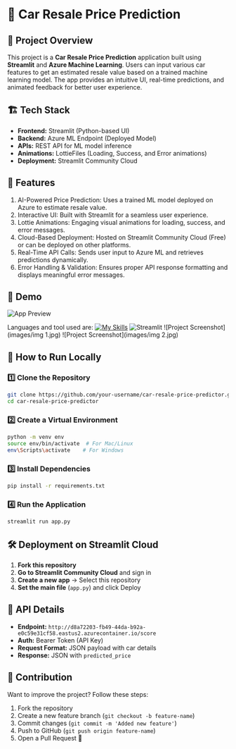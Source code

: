# 🚗 Car Resale Price Prediction

## 📌 Project Overview
This project is a **Car Resale Price Prediction** application built using **Streamlit** and **Azure Machine Learning**. Users can input various car features to get an estimated resale value based on a trained machine learning model. The app provides an intuitive UI, real-time predictions, and animated feedback for better user experience.

## 🏗️ Tech Stack
- **Frontend:** Streamlit (Python-based UI)
- **Backend:** Azure ML Endpoint (Deployed Model)
- **APIs:** REST API for ML model inference
- **Animations:** LottieFiles (Loading, Success, and Error animations)
- **Deployment:** Streamlit Community Cloud

## 🎯 Features
1. AI-Powered Price Prediction: Uses a trained ML model deployed on Azure to estimate resale value.
2. Interactive UI: Built with Streamlit for a seamless user experience.
3. Lottie Animations: Engaging visual animations for loading, success, and error messages.
4. Cloud-Based Deployment: Hosted on Streamlit Community Cloud (Free) or can be deployed on other platforms.
5. Real-Time API Calls: Sends user input to Azure ML and retrieves predictions dynamically.
6. Error Handling & Validation: Ensures proper API response formatting and displays meaningful error messages.

## 🎥 Demo
![App Preview]( https://car-resale-price-prediction.streamlit.app/)

Languages and tool used are: 
[![My Skills](https://skillicons.dev/icons?i=python,git,ai,azure)](https://skillicons.dev)
![Streamlit](https://img.shields.io/badge/Streamlit-%23FF4B4B.svg?style=for-the-badge&logo=Streamlit&logoColor=white)
![Project Screenshot](images/img 1.jpg)
![Project Screenshot](images/img 2.jpg)

## 🚀 How to Run Locally
### 1️⃣ Clone the Repository
```bash
git clone https://github.com/your-username/car-resale-price-predictor.git
cd car-resale-price-predictor
```

### 2️⃣ Create a Virtual Environment
```bash
python -m venv env
source env/bin/activate  # For Mac/Linux
env\Scripts\activate    # For Windows
```

### 3️⃣ Install Dependencies
```bash
pip install -r requirements.txt
```

### 4️⃣ Run the Application
```bash
streamlit run app.py
```

## 🛠️ Deployment on Streamlit Cloud
1. **Fork this repository**  
2. **Go to Streamlit Community Cloud** and sign in  
3. **Create a new app** → Select this repository  
4. **Set the main file** (`app.py`) and click Deploy  

## 📌 API Details
- **Endpoint:** `http://d8a72203-fb49-44da-b92a-e0c59e31cf58.eastus2.azurecontainer.io/score`
- **Auth:** Bearer Token (API Key)
- **Request Format:** JSON payload with car details
- **Response:** JSON with `predicted_price`


## 🤝 Contribution
Want to improve the project? Follow these steps:
1. Fork the repository
2. Create a new feature branch (`git checkout -b feature-name`)
3. Commit changes (`git commit -m 'Added new feature'`)
4. Push to GitHub (`git push origin feature-name`)
5. Open a Pull Request 🎉
